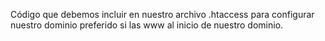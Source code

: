 Código que debemos incluir en nuestro archivo .htaccess para configurar nuestro dominio preferido si las www al inicio de nuestro dominio.
